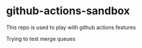 # github-actions-sandbox

This repo is used to play with github actions features

Trying to test merge queues
